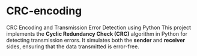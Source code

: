 # CRC-encoding
CRC Encoding and Transmission Error Detection using Python  This project implements the **Cyclic Redundancy Check (CRC)** algorithm in Python for detecting transmission errors. It simulates both the **sender** and **receiver** sides, ensuring that the data transmitted is error-free.

